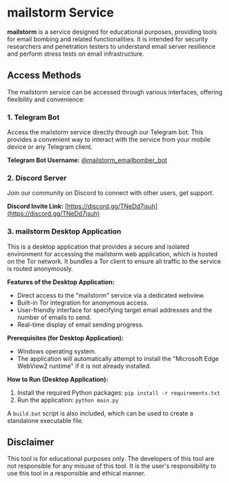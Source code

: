 # mailstorm Service

**mailstorm** is a service designed for educational purposes, providing tools for email bombing and related functionalities. It is intended for security researchers and penetration testers to understand email server resilience and perform stress tests on email infrastructure.

## Access Methods

The mailstorm service can be accessed through various interfaces, offering flexibility and convenience:

### 1. Telegram Bot

Access the mailstorm service directly through our Telegram bot. This provides a convenient way to interact with the service from your mobile device or any Telegram client.

**Telegram Bot Username:** [@mailstorm_emailbomber_bot](https://t.me/mailstorm_emailbomber_bot)

### 2. Discord Server

Join our community on Discord to connect with other users, get support.

**Discord Invite Link:** [https://discord.gg/TNeDd7jsuh](https://discord.gg/TNeDd7jsuh)

### 3. mailstorm Desktop Application

This is a desktop application that provides a secure and isolated environment for accessing the mailstorm web application, which is hosted on the Tor network. It bundles a Tor client to ensure all traffic to the service is routed anonymously.

**Features of the Desktop Application:**
*   Direct access to the "mailstorm" service via a dedicated webview.
*   Built-in Tor integration for anonymous access.
*   User-friendly interface for specifying target email addresses and the number of emails to send.
*   Real-time display of email sending progress.

**Prerequisites (for Desktop Application):**
*   Windows operating system.
*   The application will automatically attempt to install the "Microsoft Edge WebView2 runtime" if it is not already installed.

**How to Run (Desktop Application):**
1.  Install the required Python packages: `pip install -r requirements.txt`
2.  Run the application: `python main.py`

A `build.bat` script is also included, which can be used to create a standalone executable file.

## Disclaimer

This tool is for educational purposes only. The developers of this tool are not responsible for any misuse of this tool. It is the user's responsibility to use this tool in a responsible and ethical manner.